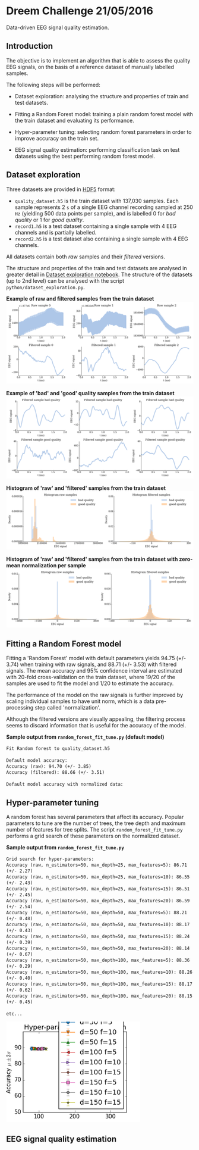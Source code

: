 # Dreem Challenge 21/05/2016

Data-driven EEG signal quality estimation.


## Introduction

The objective is to implement an algorithm that is able to assess the quality EEG signals, on the basis of a reference dataset of manually labelled samples.

The following steps will be performed:

* Dataset exploration: analysing the structure and properties of train and test datasets.

* Fitting a Random Forest model: training a plain random forest model with the train dataset and evaluating its performance.

* Hyper-parameter tuning: selecting random forest parameters in order to improve accuracy on the train set.

* EEG signal quality estimation: performing classification task on test datasets using the best performing random forest model.


## Dataset exploration

Three datasets are provided in [HDF5](https://en.wikipedia.org/wiki/Hierarchical_Data_Format) format: 
* `quality_dataset.h5` is the train dataset with 137,030 samples. Each sample represents 2 `s` of a single EEG channel recording sampled at 250 `Hz` (yielding 500 data points per sample), and is labelled 0 for *bad quality* or 1 for *good quality*.
* `record1.h5` is a test dataset containing a single sample with 4 EEG channels and is partially labelled.
* `record2.h5` is a test dataset also containing a single sample with 4 EEG channels.

All datasets contain both *raw* samples and their *filtered* versions.

The structure and properties of the train and test datasets are analysed in greater detail in [Dataset exploration notebook](notebooks/dataset_exploration.ipynb).
The structure of the datasets (up to 2nd level) can be analysed with the script `python/dataset_exploration.py`.

**Example of raw and filtered samples from the train dataset**
![Grid Search](images/samples.png)

**Example of 'bad' and 'good' quality samples from the train dataset**
![Grid Search](images/samples_label.png)

**Histogram of 'raw' and 'filtered' samples from the train dataset**
![Grid Search](images/samples_hist.png)

**Histogram of 'raw' and 'filtered' samples from the train dataset with zero-mean normalization per sample**
![Grid Search](images/samples_hist_norm.png)

## Fitting a Random Forest model
Fitting a 'Random Forest' model with default parameters yields 94.75 (+/- 3.74) when training with raw signals,
and 88.71 (+/- 3.53) with filtered signals. The mean accuracy and 95% confidence interval are estimated with 20-fold cross-validation on the train dataset,
where 19/20 of the samples are used to fit the model and 1/20 to estimate the accuracy.

The performance of the model on the raw signals is further improved by scaling individual samples to have unit norm,
 which is a data pre-processing step called 'normalization'.

Although the filtered versions are visually appealing, the filtering process seems to discard information that is useful for the accuracy of the model.

**Sample output from `random_forest_fit_tune.py` (default model)**
```
Fit Random forest to quality_dataset.h5

Default model accuracy:
Accuracy (raw): 94.70 (+/- 3.85)
Accuracy (filtered): 88.66 (+/- 3.51)

Default model accuracy with normalized data:
```

## Hyper-parameter tuning
A random forest has several parameters that affect its accuracy. Popular parameters to tune are the number of trees,
the tree depth and maximum number of features for tree splits.
The script `random_forest_fit_tune.py` performs a grid search of these parameters on the normalized dataset.

**Sample output from `random_forest_fit_tune.py`**
```
Grid search for hyper-parameters:
Accuracy (raw, n_estimators=50, max_depth=25, max_features=5): 86.71 (+/- 2.27)
Accuracy (raw, n_estimators=50, max_depth=25, max_features=10): 86.55 (+/- 2.43)
Accuracy (raw, n_estimators=50, max_depth=25, max_features=15): 86.51 (+/- 2.45)
Accuracy (raw, n_estimators=50, max_depth=25, max_features=20): 86.59 (+/- 2.54)
Accuracy (raw, n_estimators=50, max_depth=50, max_features=5): 88.21 (+/- 0.48)
Accuracy (raw, n_estimators=50, max_depth=50, max_features=10): 88.17 (+/- 0.43)
Accuracy (raw, n_estimators=50, max_depth=50, max_features=15): 88.24 (+/- 0.39)
Accuracy (raw, n_estimators=50, max_depth=50, max_features=20): 88.14 (+/- 0.67)
Accuracy (raw, n_estimators=50, max_depth=100, max_features=5): 88.36 (+/- 0.29)
Accuracy (raw, n_estimators=50, max_depth=100, max_features=10): 88.26 (+/- 0.40)
Accuracy (raw, n_estimators=50, max_depth=100, max_features=15): 88.17 (+/- 0.62)
Accuracy (raw, n_estimators=50, max_depth=100, max_features=20): 88.15 (+/- 0.45)

etc...
```

![Grid Search](images/grid_search.png)

## EEG signal quality estimation


